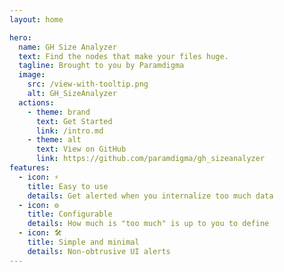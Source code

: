 ```yaml
---
layout: home

hero:
  name: GH Size Analyzer
  text: Find the nodes that make your files huge.
  tagline: Brought to you by Paramdigma
  image:
    src: /view-with-tooltip.png
    alt: GH_SizeAnalyzer
  actions:
    - theme: brand
      text: Get Started
      link: /intro.md
    - theme: alt
      text: View on GitHub
      link: https://github.com/paramdigma/gh_sizeanalyzer
features:
  - icon: ⚡️
    title: Easy to use
    details: Get alerted when you internalize too much data
  - icon: ⚙️
    title: Configurable
    details: How much is "too much" is up to you to define
  - icon: 🛠️
    title: Simple and minimal
    details: Non-obtrusive UI alerts
---
```

